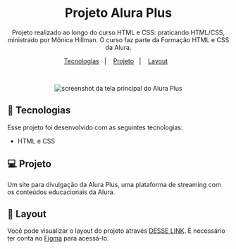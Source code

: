 <h1 align="center">Projeto Alura Plus</h1>

<p align="center">
Projeto realizado ao longo do curso HTML e CSS: praticando HTML/CSS, ministrado por Mônica Hillman. O curso faz parte da Formação HTML e CSS da Alura.
</p>

<p align="center">
  <a href="#-tecnologias">Tecnologias</a>&nbsp;&nbsp;&nbsp;|&nbsp;&nbsp;&nbsp;
  <a href="#-projeto">Projeto</a>&nbsp;&nbsp;&nbsp;|&nbsp;&nbsp;&nbsp;
  <a href="#-layout">Layout</a>&nbsp;&nbsp;&nbsp;
</p>

<br>

<p align="center">
  <img src='https://user-images.githubusercontent.com/116316476/211823975-a7f8c046-119e-4474-9c44-018f775d8637.png' alt='screenshot da tela principal do Alura Plus'>
</p>

## 🚀 Tecnologias

Esse projeto foi desenvolvido com as seguintes tecnologias:

- HTML e CSS

## 💻 Projeto

Um site para divulgação da Alura Plus, uma plataforma de streaming com os conteúdos educacionais da Alura.

## 🔖 Layout

Você pode visualizar o layout do projeto através [DESSE LINK](https://www.figma.com/file/tFDVyNuKhrT2G03k2dCstW/Alura-Plus---Layout?node-id=1%3A77). É necessário ter conta no [Figma](https://figma.com) para acessá-lo.
